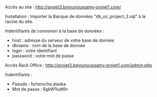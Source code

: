 ﻿Accès au site : http://projet3.bmounoussamy-projet1.com/

Installation : Importer la Banque de données "db_oc_project_3.sql" à la racine du site.

Indentifiants de connexion à la base de données :
 - host : adresse du serveur de votre base de donnée
 - dbname : nom de la base de donnée
 - login : votre identifiant
 - password : votre mot de passe

Accès Back Office : http://projet3.bmounoussamy-projet1.com/admin.php

Indentifiants :
 - Pseudo : forteroche.alaska
 - Mot de passe : 6gbW1lu#6h


